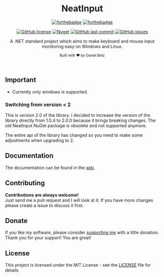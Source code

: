 <h1 align="center">NeatInput</h1>
<div align="center">

[![forthebadge](https://forthebadge.com/images/badges/made-with-c-sharp.svg)](https://forthebadge.com)
[![forthebadge](https://forthebadge.com/images/badges/built-with-grammas-recipe.svg)](https://forthebadge.com)

[![GitHub license](https://img.shields.io/github/license/LegendaryB/NeatInput.svg?longCache=true&style=flat-square)](https://github.com/LegendaryB/NeatInput/blob/master/LICENSE.md)
[![Nuget](https://img.shields.io/nuget/v/NeatInput.Windows.svg?style=flat-square)](https://www.nuget.org/packages/NeatInput.Windows/)
[![GitHub last commit](https://img.shields.io/github/last-commit/LegendaryB/NeatInput.svg?longCache=true&style=flat-square)](https://github.com/LegendaryB/NeatInput)
[![GitHub issues](https://img.shields.io/github/issues/LegendaryB/NeatInput.svg?longCache=true&style=flat-square)](https://github.com/LegendaryB/NeatInput/issues)

A .NET standard project which aims to make keyboard and mouse input monitoring easy on Windows and Linux.

<sub>Built with ❤︎ by Daniel Belz</sub>
</div><br>

## Important
* Currently only windows is supported.

### Switching from version < 2
This is version 2.0 of the library. I decided to increase the version of the library directly from 1.0.4 to 2.0.0 because it brings
breaking changes. The old NeatInput NuGet package is obsolete and not supported anymore.

The entire api of the library has changed so you need to make some adjustments when upgrading to 2. 

## Documentation
The documentation can be found in the [wiki](https://github.com/LegendaryB/NeatInput/wiki).

## Contributing

__Contributions are always welcome!__  
Just send me a pull request and I will look at it. If you have more changes please create a issue to discuss it first.

## Donate
If you like my software, please consider [supporting me](https://paypal.me/alphadaniel) with a little donation. Thank you for your support! You are great!

## License

This project is licensed under the MIT License - see the [LICENSE](LICENSE) file for details
